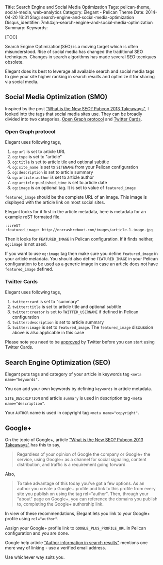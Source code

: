Title: Search Engine and Social Media Optimization
Tags: pelican-theme, social-media, web-analytics
Category: Elegant - Pelican Theme
Date: 2014-04-20 16:31
Slug: search-engine-and-social-media-optimization
Disqus_identifier: 7mh4xjn-search-engine-and-social-media-optimization
Summary: 
Keywords: 

[TOC]

Search Engine Optimization(SEO) is a moving target which is often
misunderstood.  Rise of social media has changed the traditional SEO
techniques. Changes in search algorithms has made several SEO tecniques
obsolete.

Elegant does its best to leverage all available search and social media tags to
give your site higher ranking in search results and optimize it for sharing via
social media.

## Social Media Optimization (SMO)

Inspired by the post ["What is the New SEO? Pubcon 2013
Takeaways"](https://medium.com/on-startups/f15264e5d790), I looked into the
tags that social media sites use. They can be broadly divided into two
categories, [Open Graph protocol](http://ogp.me/) and [Twitter
Cards](https://dev.twitter.com/docs/cards).

### Open Graph protocol

Elegant uses following tags,

1. `og:url` is set to article URL
1. `og:type` is set to "article"
1. `og:title` is set to article tile and optional subtitle
1. `og:site_name` is set to `SITENAME` from your Pelican configuration
1. `og:description` is set to article summary
1. `og:article:author` is set to article author
1. `og:article:published_time` is set to article date
1. `og:image` is an optional tag. It is set to value of `featured_image`

`featured_image` should be the complete URL of an image. This image is
displayed with the article link on most social sites.

Elegant looks for it first in the article metadata, here is metadata for an
example reST formated file.

    :::reST
    :featured_image: http://oncrashreboot.com/images/article-1-image.jpg

Then it looks for `FEATURED_IMAGE` in Pelican configuration. If it finds
neither, `og:image` is not used.

If you want to use `og:image` tag then make sure you define `featured_image` in
your article metadata. You should also define `FEATURED_IMAGE` in your
Pelican configuration to be used as a generic image in case an article does not
have `featured_image` defined.

### Twitter Cards

Elegant uses following tags,

1. `twitter:card` is set to "summary"
1. `twitter:title` is set to article title and optional subtitle
1. `twitter:creator` is set to `TWITTER_USERNAME` if defined in Pelican
   configuration 
1. `twitter:description` is set to article summary
1. `twitter:image` is set to `featured_image`. The `featured_image` discussion
   above is also applicable in this case

Please note you need to be
[approved](https://dev.twitter.com/docs/cards/validation/validator) by Twitter
before you can start using Twitter Cards.

## Search Engine Optimization (SEO)

Elegant puts tags and category of your article in keywords tag `<meta
name="keywords"`. 

You can add your own keywords by defining `keywords` in article metadata.

`SITE_DESCRIPTION` and article `summary` is used in description tag `<meta
name="description"`.

Your `AUTHOR` name is used in copyright tag `<meta name="copyright"`. 

## Google+

On the topic of Google+, article ["What is the New SEO? Pubcon 2013
Takeaways"](https://medium.com/on-startups/f15264e5d790#6f78) has this to say,

> Regardless of your opinion of Google the company or Google+ the service,
> using Google+ as a channel for social signaling, content distribution, and
> traffic is a requirement going forward. 

Also, 

> To take advantage of this today you’ve got a few options. As an author you
> create a Google+ profile and link to this profile from every site you publish
> on using the tag rel="author". Then, through your "about" page on Google+,
> you can reference the domains you publish to, completing the Google+
> authorship link.

In view of these recommendations, Elegant lets you link to your Google+ profile
using `rel="author"`.

Assign your Google+ profile link to `GOOGLE_PLUS_PROFILE_URL` in Pelican
configuration and you are done.

Google help article ["Author information in search
results"](https://support.google.com/webmasters/answer/1408986?hl=en) mentions
one more way of linking - use a verified email address.

Use whichever way suits you.

